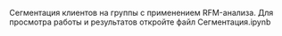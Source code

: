 Сегментация клиентов на группы с применением RFM-анализа. Для просмотра работы и результатов откройте файл Сегментация.ipynb
